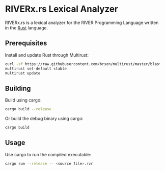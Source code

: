 # RIVERx.rs Lexical Analyzer

RIVERx.rs is a lexical analyzer for the RIVER Programming Language written in the
[Rust](https://github.com/rust-lang/rust) language.

## Prerequisites

Install and update Rust through Multirust:
``` sh
curl -sf https://raw.githubusercontent.com/brson/multirust/master/blastoff.sh | sh
multirust set-default stable
multirust update
```
## Building

Build using cargo:
``` sh
cargo build --release
```

Or build the debug binary using cargo:
``` sh
cargo build
```

## Usage

Use cargo to run the compiled executable:
``` sh
cargo run --release -- <source file>.rvr
```
